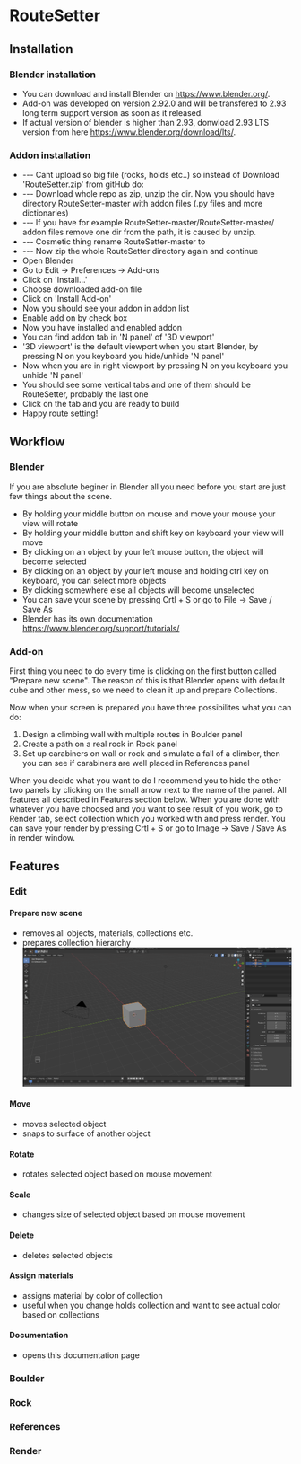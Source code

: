 # RouteSetter

## Installation
### Blender installation
- You can download and install Blender on https://www.blender.org/.
- Add-on was developed on version 2.92.0 and will be transfered to 2.93 long term support version as soon as it released.
- If actual version of blender is higher than 2.93, donwload 2.93 LTS version from here https://www.blender.org/download/lts/.
### Addon installation
- --- Cant upload so big file (rocks, holds etc..) so instead of Download 'RouteSetter.zip' from gitHub do:
- --- Download whole repo as zip, unzip the dir. Now you should have directory RouteSetter-master with addon files (.py files and more dictionaries)
- --- If you have for example RouteSetter-master/RouteSetter-master/ addon files remove one dir from the path, it is caused by unzip.
- --- Cosmetic thing rename RouteSetter-master to 
- --- Now zip the whole RouteSetter directory again and continue
- Open Blender
- Go to Edit -> Preferences -> Add-ons
- Click on 'Install...'
- Choose downloaded add-on file 
- Click on 'Install Add-on'
- Now you should see your addon in addon list
- Enable add on by check box
- Now you have installed and enabled addon
- You can find addon tab in 'N panel' of '3D viewport'
- '3D viewport' is the default viewport when you start Blender, by pressing N on you keyboard you hide/unhide 'N panel'
- Now when you are in right viewport by pressing N on you keyboard you unhide 'N panel'
- You should see some vertical tabs and one of them should be RouteSetter, probably the last one
- Click on the tab and you are ready to build
- Happy route setting!

## Workflow
### Blender

If you are absolute beginer in Blender all you need before you start are just few things about the scene.
- By holding your middle button on mouse and move your mouse your view will rotate
- By holding your middle button and shift key on keyboard your view will move
- By clicking on an object by your left mouse button, the object will become selected
- By clicking on an object by your left mouse and holding ctrl key on keyboard, you can select more objects
- By clicking somewhere else all objects will become unselected
- You can save your scene by pressing Crtl + S or go to File -> Save / Save As
- Blender has its own documentation https://www.blender.org/support/tutorials/

### Add-on

First thing you need to do every time is clicking on the first button called "Prepare new scene". 
The reason of this is that Blender opens with default cube and other mess, so we need to clean it up and prepare Collections.

Now when your screen is prepared you have three possibilites what you can do:
1) Design a climbing wall with multiple routes in Boulder panel
2) Create a path on a real rock in Rock panel
3) Set up carabiners on wall or rock and simulate a fall of a climber, then you can see if carabiners are well placed in References panel

When you decide what you want to do I recommend you to hide the other two panels by clicking on the small arrow next to the name of the panel.
All features all described in Features section below.
When you are done with whatever you have choosed and you want to see result of you work, go to Render tab, select collection which you worked with and press render. 
You can save your render by pressing Crtl + S or go to Image -> Save / Save As in render window.

## Features
### Edit
#### Prepare new scene
- removes all objects, materials, collections etc.
- prepares collection hierarchy 
![](https://github.com/vk-5/RouteSetter/blob/master/gifs/prepare_new_scene.gif)
#### Move
- moves selected object
- snaps to surface of another object
#### Rotate
- rotates selected object based on mouse movement
#### Scale
- changes size of selected object based on mouse movement
#### Delete
- deletes selected objects
#### Assign materials
- assigns material by color of collection
- useful when you change holds collection and want to see actual color based on collections
#### Documentation
- opens this documentation page
### Boulder
### Rock
### References
### Render


